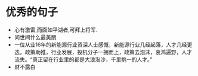 # 优秀的句子
- 心有激雷,而面如平湖者,可拜上将军.
- 问世间什么最美丽
- 一位从业16年的新能源行业资深人士感慨，新能源行业几经起落，人才几经更迭。政策助推，行业发展，投机分子一拥而上，政策去泡沫，哀鸿遍野，人才流失。“真正留在行业里的都是大浪淘沙，千里挑一的人才。”
- 财不露白